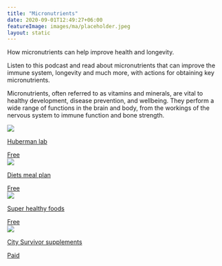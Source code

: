 ```yaml
---
title: "Micronutrients"
date: 2020-09-01T12:49:27+06:00
featureImage: images/ma/placeholder.jpeg
layout: static
---
```


How micronutrients can help improve health and longevity.

Listen to this podcast and read about micronutrients that can improve the immune system, longevity and much more, with actions for obtaining key micronutrients.

Micronutrients, often referred to as vitamins and minerals, are vital to healthy development, disease prevention, and wellbeing. They perform a wide range of functions in the brain and body, from the workings of the nervous system to immune function and bone strength.

<a class="ma-link" href="https://hubermanlab.com/dr-rhonda-patrick-micronutrients-for-health-and-longevity/"><div class="ma-card ma-card-Health"><div class="ma-icon"><img src ="/images/icon-check.png"/></div><div class="ma-name"><p>Huberman lab</p></div><div class="ma-paid-text"><span>Free</span></div></div></a><a class="ma-link" href="https://www.dietsmealplan.com/micronutrient/"><div class="ma-card ma-card-Health"><div class="ma-icon"><img src ="/images/icon-check.png"/></div><div class="ma-name"><p>Diets meal plan</p></div><div class="ma-paid-text"><span>Free</span></div></div></a><a class="ma-link" href="https://thesuperhealthyfood.com/micronutrient-diet-plan-for-weight-loss/"><div class="ma-card ma-card-Health"><div class="ma-icon"><img src ="/images/icon-check.png"/></div><div class="ma-name"><p>Super healthy foods</p></div><div class="ma-paid-text"><span>Free</span></div></div></a><a class="ma-link" href="https://www.awin1.com/cread.php?awinmid=35301&awinaffid=1198638&ued=https%3A%2F%2Fcitysurvivor.co.uk%2F"><div class="ma-card ma-card-Health"><div class="ma-icon"><img src ="/images/icon-pound.png"/></div><div class="ma-name"><p>City Survivor supplements</p></div><div class="ma-paid-text"><span>Paid</span></div></div></a>  

<br/><br/>






